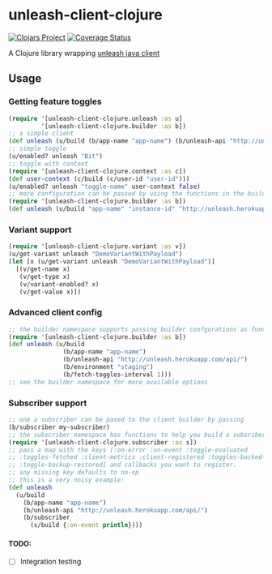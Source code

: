 # unleash-client-clojure

[![Clojars Project](https://img.shields.io/clojars/v/unleash-client-clojure.svg)](https://clojars.org/unleash-client-clojure)
[![Coverage Status](https://coveralls.io/repos/github/AppsFlyer/unleash-client-clojure/badge.svg?branch=master)](https://coveralls.io/github/AppsFlyer/unleash-client-clojure?branch=master)

A Clojure library wrapping [unleash java client](https://github.com/Unleash/unleash-client-java)

## Usage

### Getting feature toggles

```clojure
(require '[unleash-client-clojure.unleash :as u]
         '[unleash-client-clojure.builder :as b])
;; a simple client
(def unleash (u/build (b/app-name "app-name") (b/unleash-api "http://unleash.herokuapp.com/api/")))
;; simple toggle
(u/enabled? unleash "Bit")
;; toggle with context
(require '[unleash-client-clojure.context :as c])
(def user-context (c/build (c/user-id "user-id")))
(u/enabled? unleash "toggle-name" user-context false)
;; more configuration can be passed by using the functions in the builder namespace
(require '[unleash-client-clojure.builder :as b])
(def unleash (u/build "app-name" "instance-id" "http://unleash.herokuapp.com/api/" (b/environment "staging") (b/fetch-toggles-interval 15)))
```

### Variant support

```clojure
(require '[unleash-client-clojure.variant :as v])
(u/get-variant unleash "DemoVariantWithPayload")
(let [x (u/get-variant unleash "DemoVariantWithPayload")]
  [(v/get-name x)
   (v/get-type x)
   (v/variant-enabled? x)
   (v/get-value x)])
```

### Advanced client config

```clojure
;; the builder namespace supports passing builder confgurations as functions
(require '[unleash-client-clojure.builder :as b])
(def unleash (u/build
               (b/app-name "app-name")
               (b/unleash-api "http://unleash.herokuapp.com/api/")
               (b/environment "staging")
               (b/fetch-toggles-interval 1)))
;; see the builder namespace for more available options
```

### Subscriber support

```clojure
;; one a subscriber can be pased to the client builder by passing
(b/subscriber my-subscriber)
;; the subscriber namespace has functions to help you build a subsriber
(require '[unleash-client-clojure.subscriber :as s])
;; pass a map with the keys [:on-error :on-event :toggle-evaluated
;; :toggles-fetched :client-metrics :client-registered :toggles-backed-up
;; :toggle-backup-restored] and callbacks you want to register.
;; any missing key defaults to no-op
;; this is a very noisy example:
(def unleash
  (u/build
    (b/app-name "app-name")
    (b/unleash-api "http://unleash.herokuapp.com/api/")
    (b/subscriber
      (s/build {:on-event println})))
```

#### TODO:

- [ ] Integration testing
